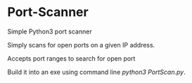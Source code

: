 # Port-Scanner
Simple Python3 port scanner

Simply scans for open ports on a given IP address. 

Accepts port ranges to search for open port

Build it into an exe using command line *python3 PortScan.py*.
